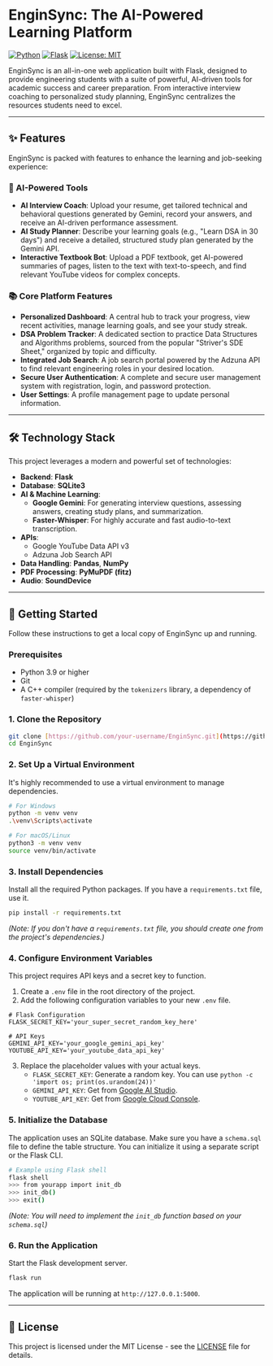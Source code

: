 # EnginSync: The AI-Powered Learning Platform

[![Python](https://img.shields.io/badge/Python-3.9%2B-blue.svg)](https://www.python.org/downloads/) [![Flask](https://img.shields.io/badge/Flask-2.x-black.svg)](https://flask.palletsprojects.com/) [![License: MIT](https://img.shields.io/badge/License-MIT-yellow.svg)](https://opensource.org/licenses/MIT)

EnginSync is an all-in-one web application built with Flask, designed to provide engineering students with a suite of powerful, AI-driven tools for academic success and career preparation. From interactive interview coaching to personalized study planning, EnginSync centralizes the resources students need to excel.

---

## ✨ Features

EnginSync is packed with features to enhance the learning and job-seeking experience:

### 🤖 AI-Powered Tools
* **AI Interview Coach**: Upload your resume, get tailored technical and behavioral questions generated by Gemini, record your answers, and receive an AI-driven performance assessment.
* **AI Study Planner**: Describe your learning goals (e.g., "Learn DSA in 30 days") and receive a detailed, structured study plan generated by the Gemini API.
* **Interactive Textbook Bot**: Upload a PDF textbook, get AI-powered summaries of pages, listen to the text with text-to-speech, and find relevant YouTube videos for complex concepts.

### 📚 Core Platform Features
* **Personalized Dashboard**: A central hub to track your progress, view recent activities, manage learning goals, and see your study streak.
* **DSA Problem Tracker**: A dedicated section to practice Data Structures and Algorithms problems, sourced from the popular "Striver's SDE Sheet," organized by topic and difficulty.
* **Integrated Job Search**: A job search portal powered by the Adzuna API to find relevant engineering roles in your desired location.
* **Secure User Authentication**: A complete and secure user management system with registration, login, and password protection.
* **User Settings**: A profile management page to update personal information.

---

## 🛠️ Technology Stack

This project leverages a modern and powerful set of technologies:

* **Backend**: **Flask**
* **Database**: **SQLite3**
* **AI & Machine Learning**:
    * **Google Gemini**: For generating interview questions, assessing answers, creating study plans, and summarization.
    * **Faster-Whisper**: For highly accurate and fast audio-to-text transcription.
* **APIs**:
    * Google YouTube Data API v3
    * Adzuna Job Search API
* **Data Handling**: **Pandas**, **NumPy**
* **PDF Processing**: **PyMuPDF (fitz)**
* **Audio**: **SoundDevice**

---

## 🚀 Getting Started

Follow these instructions to get a local copy of EnginSync up and running.

### Prerequisites

* Python 3.9 or higher
* Git
* A C++ compiler (required by the `tokenizers` library, a dependency of `faster-whisper`)

### 1. Clone the Repository

```bash
git clone [https://github.com/your-username/EnginSync.git](https://github.com/your-username/EnginSync.git)
cd EnginSync
```

### 2. Set Up a Virtual Environment

It's highly recommended to use a virtual environment to manage dependencies.

```bash
# For Windows
python -m venv venv
.\venv\Scripts\activate

# For macOS/Linux
python3 -m venv venv
source venv/bin/activate
```

### 3. Install Dependencies

Install all the required Python packages. If you have a `requirements.txt` file, use it.

```bash
pip install -r requirements.txt
```
*(Note: If you don't have a `requirements.txt` file, you should create one from the project's dependencies.)*

### 4. Configure Environment Variables

This project requires API keys and a secret key to function.

1.  Create a `.env` file in the root directory of the project.
2.  Add the following configuration variables to your new `.env` file.

```
# Flask Configuration
FLASK_SECRET_KEY='your_super_secret_random_key_here'

# API Keys
GEMINI_API_KEY='your_google_gemini_api_key'
YOUTUBE_API_KEY='your_youtube_data_api_key'
```

3.  Replace the placeholder values with your actual keys.
    * `FLASK_SECRET_KEY`: Generate a random key. You can use `python -c 'import os; print(os.urandom(24))'`
    * `GEMINI_API_KEY`: Get from [Google AI Studio](https://aistudio.google.com/app/apikey).
    * `YOUTUBE_API_KEY`: Get from [Google Cloud Console](https://console.cloud.google.com/apis/credentials).

### 5. Initialize the Database

The application uses an SQLite database. Make sure you have a `schema.sql` file to define the table structure. You can initialize it using a separate script or the Flask CLI.

```bash
# Example using Flask shell
flask shell
>>> from yourapp import init_db
>>> init_db()
>>> exit()
```
*(Note: You will need to implement the `init_db` function based on your `schema.sql`)*

### 6. Run the Application

Start the Flask development server.

```bash
flask run
```

The application will be running at `http://127.0.0.1:5000`.

---

## 📄 License

This project is licensed under the MIT License - see the [LICENSE](LICENSE) file for details.
